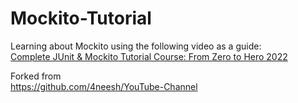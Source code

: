 # Mockito-Tutorial

Learning about Mockito using the following video as a guide: <br>[Complete JUnit & Mockito Tutorial Course: From Zero to Hero 2022](https://www.youtube.com/watch?v=0ZtU3X9n6tI)


Forked from <br> https://github.com/4neesh/YouTube-Channel
